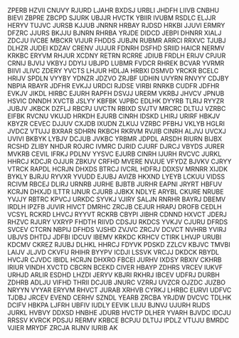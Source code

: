 ZPERB HZVII CNUVY RJURD LJAHR BXDSJ URBLI JHDFH LIIVB CNBHU BIEVI ZBPRE ZBCPD SJURK UBJJR HVCTK YBIIR IVUBM RSDLC ELJJR HERYV TUJVC JURSB KJJUB JNRNR HRBAY RJDSD HRKBI JJUVI ERMRY DFZRC JJURS BKJJU BJNRN RHRBA YRJDE DIDCD JEBPI DHNRR XIALJ ZDCJU IVCBE MBCKR VIJUR FHDDS JUBJN RUBMR ARRCI RRXVC TJUBJ DLHZR JUDEI KDZAV CRENV JUJUR FDNRH DSFHD SRIID HAICR NERMV KRKBC ERYVM RHJUR XCDNY RETRN RCRRE JDIUB FRDLH ERIJV CPJUR CRNIJ BJVIJ VKBYJ DDYIJ UBJPD LUBMR FVDCR RHREK BCVAR YVRMR BIIVI JLIVC ZDERY YVCTS LHJUR HDLJA HRBXI DSMVD YRCKR BCELC HRIJV SPDLN VYYBY YDNZR JDZVO ZRJBF UDHIN UVYRN RNVYY CDJBY NBPIA RBAYR JDFHR EVKJJ URDCI RJDSE VIRBI RNRKB CUDFR JDFHR EVKJV JIKDL HIRBC EJURH RAPFH DSVJJ URERM VKRBJ JHVCV JPNUB HSVIC DNNDH XVCTB JSLYY KBFBK VJPBC EDLHK DYYRB TLRIJ RYYZR JUBJV JKBCK DZFLJ RBCPJ UVCTN RBIXD SVJTV MRCRC DLTUJ VZRBC EIFBK RVCNU VKUJD HRKDH EJURB CINRH IDSKD LHIRJ URIRF HBKJV KBYZR CEVEC DJJUV CXJDB IXUDN ZLKUJ VZRBC PFBHJ VKLYB HGLRI JVDCZ VTUJJ BXRAR SDHRN RKBCH RKRVM RVJIB CINRH ALJVJ UVCXJ UVIVI BKBYK LYBJV DCJUB JVKBC YRBMR JDPDL ARSDH RIURN BIJBX RCSHD ZLIBY NHDJR ROJRC IVMRC DJRID CJURF DJRCJ VBYDS JURER MVKRB CEVIL IFRKJ PDLNV YYSVC EJURB CINRH IJURH RVCVC JURKL HHRCJ KDCJR OJJUR ZBKUV CRFHD MVERE NVJUE VFYDZ BJVKV CJRYY VTRCK RAPDL HCRJN DHXDS BTRCJ IVCRL HDFRJ DDXSV MRNRR XIJDK BYKLY BJRJU RYVXR YVUDD EJUBJ AVIZB HKXND LYEYB LCKUU VIDSS RCIVM RBCEJ DLIRJ URNRB JURHE BJBTB JURHR EAPNI JRYRT HBFUV KCRJN DHXJD ILTTR IJNUR CJURB JJBKX NDLYE ARYBL CKURE NRUBE YVJJY RBTRC KPVCJ URKDC SYVKJ VJIRY SALJN RNRHR BAYRJ DBEMV IRDLH IPZFB JUVIR HIVCT DMRHC ZRCJB CEJUR HRAPJ DROFB CEDLH VCSYL RCKRD LHVCJ RYYVT RCKRB CBYPI JIBHR CDNND HXVCT JDERJ RHZVC RJURY VXRYP FHDTH RIIVD CDSJU RKDCS YVKJV CJURU DFRDS SVCEV CTCRN NBPIJ DFHDS VJSHD ZVJVC ZRCJV DCVCT NVHRB YVIRJ UBJVS DHTDJ JDFBI IDCUV IBEMV KRKDC KRHCV CTIRK LHVJP URUBI KDCMV CKREZ RJUBJ DLHKL HHRCJ FDYVK PDSKD ZZLCV KBJVC TMVBI LAIJV JLJVD CKVFU RHIHR BYYPV ICDJI LSSVK VRCJJ DKDCK RBYDL HVCJR CJVDC IBIDL HCRJN DHXRO FBCEI JURHV IXDSY RBXIV CKHRB IRIUR VINDH XVCTD CBCRN BCEKD CIVER HBAYP ZDHRS VRCEV IUKVF URHJD ARLIR ESDHD LHZDI JERYV KBJRI RKHRJ IBCEV UDFRJ DURBH ZDHRB ADLJU VIFHD THRII DCJUB JNURC VZRRJ UVZCR OJZDC JUZBO NRYYN VYYAR ERYVM RHVCT JURAB XRHVB CYRKJ LHRBC EURVI UDFVC TJDBJ JRCEV EVEND CERHV SZNDL YEARB ZRCBA YRJDW DVCVC TDLHK DCIFV HBKPA LJFRH UBFIV IUDLY EEVIK LIIJU BJNVJ UJURH RIJDS JURKL HVBVY DDXSD HNBHE JDURB HVCTP DLHER YVARH BJVDC IDCJU RRSSV KVRCK PDSJU RERMV KRBCE BCPJU DLTUJ IPDLZ VTUJU BMRDC VJIER MRYDF ZRCJA RIJNV IURIB AK
